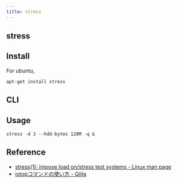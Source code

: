 ```yaml
---
title: stress
---
```


## stress

## Install
For ubuntu,

```
apt-get install stress
```

## CLI

## Usage


```
stress -d 3 --hdd-bytes 128M -q &
```

## Reference
* [stress(1): impose load on/stress test systems - Linux man page](https://linux.die.net/man/1/stress)
* [iotopコマンドの使い方 - Qiita](https://qiita.com/hana_shin/items/5bdb74bab89afdd04c3e)
